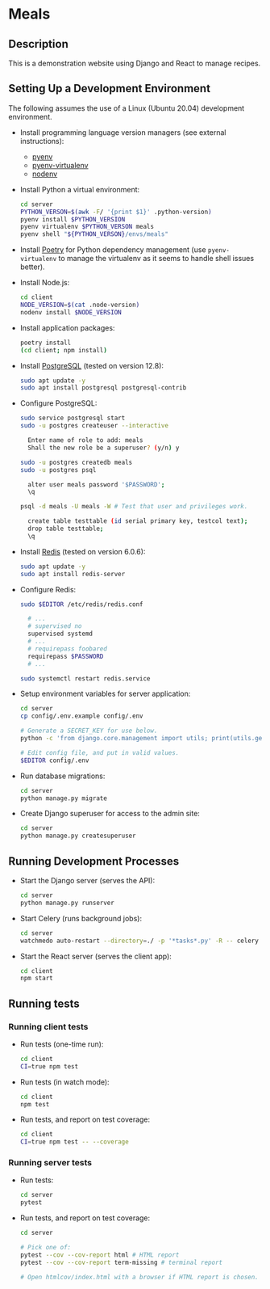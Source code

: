 # Meals

## Description

This is a demonstration website using Django and React to manage recipes.

## Setting Up a Development Environment

The following assumes the use of a Linux (Ubuntu 20.04) development environment.

- Install programming language version managers (see external instructions):

  - [pyenv](https://github.com/pyenv/pyenv)
  - [pyenv-virtualenv](https://github.com/pyenv/pyenv-virtualenv)
  - [nodenv](https://github.com/nodenv/nodenv)

- Install Python a virtual environment:

  ```sh
  cd server
  PYTHON_VERSON=$(awk -F/ '{print $1}' .python-version)
  pyenv install $PYTHON_VERSION
  pyenv virtualenv $PYTHON_VERSON meals
  pyenv shell "${PYTHON_VERSON}/envs/meals"
  ```

- Install [Poetry](https://python-poetry.org) for Python dependency management
  (use `pyenv-virtualenv` to manage the virtualenv as it seems to handle shell
  issues better).

- Install Node.js:

  ```sh
  cd client
  NODE_VERSION=$(cat .node-version)
  nodenv install $NODE_VERSION
  ```

- Install application packages:

  ```sh
  poetry install
  (cd client; npm install)
  ```

- Install [PostgreSQL](https://www.postgresql.org/) (tested on version 12.8):

  ```sh
  sudo apt update -y
  sudo apt install postgresql postgresql-contrib
  ```

- Configure PostgreSQL:

  ```sh
  sudo service postgresql start
  sudo -u postgres createuser --interactive

    Enter name of role to add: meals
    Shall the new role be a superuser? (y/n) y

  sudo -u postgres createdb meals
  sudo -u postgres psql

    alter user meals password '$PASSWORD';
    \q

  psql -d meals -U meals -W # Test that user and privileges work.

    create table testtable (id serial primary key, testcol text);
    drop table testtable;
    \q
  ```

- Install [Redis](https://redis.io/) (tested on version 6.0.6):

  ```sh
  sudo apt update -y
  sudo apt install redis-server
  ```

- Configure Redis:

  ```sh
  sudo $EDITOR /etc/redis/redis.conf

    # ...
    # supervised no
    supervised systemd
    # ...
    # requirepass foobared
    requirepass $PASSWORD
    # ...

  sudo systemctl restart redis.service
  ```

- Setup environment variables for server application:

  ```sh
  cd server
  cp config/.env.example config/.env

  # Generate a SECRET_KEY for use below.
  python -c 'from django.core.management import utils; print(utils.get_random_secret_key())'

  # Edit config file, and put in valid values.
  $EDITOR config/.env
  ```

- Run database migrations:

  ```sh
  cd server
  python manage.py migrate
  ```

- Create Django superuser for access to the admin site:

  ```sh
  cd server
  python manage.py createsuperuser
  ```

## Running Development Processes

- Start the Django server (serves the API):

  ```sh
  cd server
  python manage.py runserver
  ```

- Start Celery (runs background jobs):

  ```sh
  cd server
  watchmedo auto-restart --directory=./ -p '*tasks*.py' -R -- celery -A config worker -l INFO
  ```

- Start the React server (serves the client app):

  ```sh
  cd client
  npm start
  ```

## Running tests

### Running client tests

- Run tests (one-time run):

  ```sh
  cd client
  CI=true npm test
  ```

- Run tests (in watch mode):

  ```sh
  cd client
  npm test
  ```

- Run tests, and report on test coverage:

  ```sh
  cd client
  CI=true npm test -- --coverage
  ```

### Running server tests

- Run tests:

  ```sh
  cd server
  pytest
  ```

- Run tests, and report on test coverage:

  ```sh
  cd server

  # Pick one of:
  pytest --cov --cov-report html # HTML report
  pytest --cov --cov-report term-missing # terminal report

  # Open htmlcov/index.html with a browser if HTML report is chosen.
  ```
